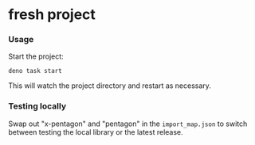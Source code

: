 # fresh project

### Usage

Start the project:

```
deno task start
```

This will watch the project directory and restart as necessary.


### Testing locally

Swap out "x-pentagon" and "pentagon" in the `import_map.json` to switch between testing the local library or the latest
release.
